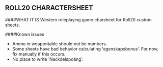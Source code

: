 ROLL20 CHARACTERSHEET
----------------------
####WHAT IT IS
Western roleplaying game charsheet for Roll20 custom sheets.

####Known issues
* Ammo in weapontable should not be numbers.
* Some sheets have bad behavior calculating 'egenskapsbonus'. For now, fix manually if this occurs.
* No place to write 'Nackdelspoäng'.
